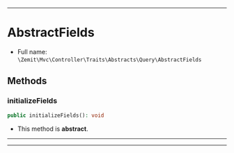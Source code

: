 ***

# AbstractFields





* Full name: `\Zemit\Mvc\Controller\Traits\Abstracts\Query\AbstractFields`




## Methods


### initializeFields



```php
public initializeFields(): void
```




* This method is **abstract**.







***

***


